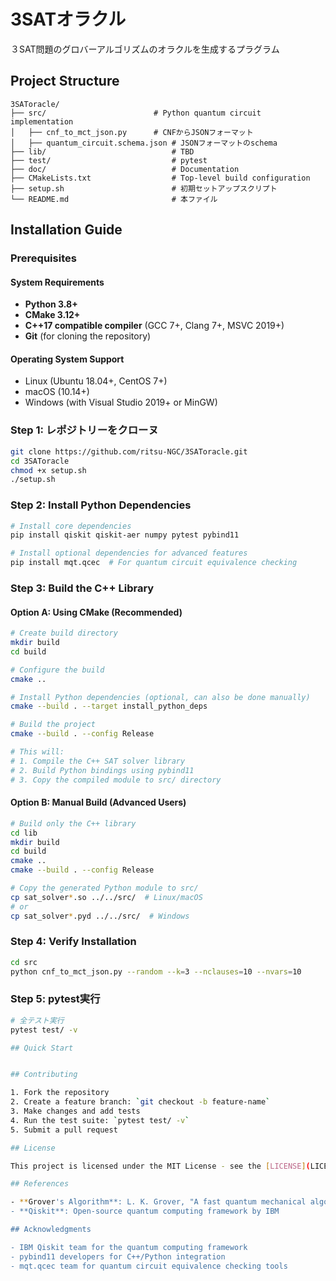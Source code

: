 # 3SATオラクル

３SAT問題のグロバーアルゴリズムのオラクルを生成するプラグラム

## Project Structure

```
3SAToracle/
├── src/                   	    # Python quantum circuit implementation
│   ├── cnf_to_mct_json.py	    # CNFからJSONフォーマット
│   ├── quantum_circuit.schema.json # JSONフォーマットのschema
├── lib/                            # TBD
├── test/                           # pytest
├── doc/                            # Documentation
├── CMakeLists.txt                  # Top-level build configuration
├── setup.sh                        # 初期セットアップスクリプト
└── README.md                       # 本ファイル
```

## Installation Guide

### Prerequisites

#### System Requirements
- **Python 3.8+**
- **CMake 3.12+**
- **C++17 compatible compiler** (GCC 7+, Clang 7+, MSVC 2019+)
- **Git** (for cloning the repository)

#### Operating System Support
- Linux (Ubuntu 18.04+, CentOS 7+)
- macOS (10.14+)
- Windows (with Visual Studio 2019+ or MinGW)

### Step 1: レポジトリーをクローヌ

```bash
git clone https://github.com/ritsu-NGC/3SAToracle.git
cd 3SAToracle
chmod +x setup.sh
./setup.sh
```

### Step 2: Install Python Dependencies

```bash
# Install core dependencies
pip install qiskit qiskit-aer numpy pytest pybind11

# Install optional dependencies for advanced features
pip install mqt.qcec  # For quantum circuit equivalence checking
```

### Step 3: Build the C++ Library

#### Option A: Using CMake (Recommended)

```bash
# Create build directory
mkdir build
cd build

# Configure the build
cmake ..

# Install Python dependencies (optional, can also be done manually)
cmake --build . --target install_python_deps

# Build the project
cmake --build . --config Release

# This will:
# 1. Compile the C++ SAT solver library
# 2. Build Python bindings using pybind11
# 3. Copy the compiled module to src/ directory
```

#### Option B: Manual Build (Advanced Users)

```bash
# Build only the C++ library
cd lib
mkdir build
cd build
cmake ..
cmake --build . --config Release

# Copy the generated Python module to src/
cp sat_solver*.so ../../src/  # Linux/macOS
# or
cp sat_solver*.pyd ../../src/  # Windows
```

### Step 4: Verify Installation

```bash
cd src
python cnf_to_mct_json.py --random --k=3 --nclauses=10 --nvars=10
```

### Step 5: pytest実行　

```bash
# 全テスト実行
pytest test/ -v

## Quick Start


## Contributing

1. Fork the repository
2. Create a feature branch: `git checkout -b feature-name`
3. Make changes and add tests
4. Run the test suite: `pytest test/ -v`
5. Submit a pull request

## License

This project is licensed under the MIT License - see the [LICENSE](LICENSE) file for details.

## References

- **Grover's Algorithm**: L. K. Grover, "A fast quantum mechanical algorithm for database search," 1996
- **Qiskit**: Open-source quantum computing framework by IBM

## Acknowledgments

- IBM Qiskit team for the quantum computing framework
- pybind11 developers for C++/Python integration
- mqt.qcec team for quantum circuit equivalence checking tools